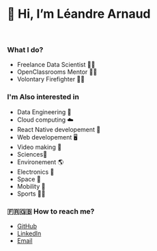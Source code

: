 # 👋 Hi, I’m Léandre Arnaud <br/><br/>

### What I do?
- Freelance Data Scientist 👨‍🔬
- OpenClassrooms Mentor 👨‍🏫
- Volontary Firefighter 👨‍🚒

### I'm Also interested in
- Data Engineering 🔧
- Cloud computing ☁️
- React Native developement 📱
- Web developement 🖥️
- Video making 🎥
- Sciences🔬
- Environement 🌎
- Electronics 🤖
- Space 🚀
- Mobility 🚗
- Sports 🏃‍♂️

### 🇫🇷🇬🇧 How to reach me?
- [GitHub](https://github.com/LeandreArnaud)
- [LinkedIn](https://www.linkedin.com/in/leandre-arnaud/)
- [Email](mailto:pro.leandre.arnaud@gmail.com)
